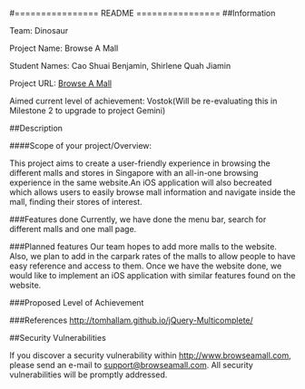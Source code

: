 #================  README ================
##Information

Team: Dinosaur

Project Name: Browse A Mall

Student Names: Cao Shuai Benjamin, Shirlene Quah Jiamin

Project URL: [Browse A Mall](http://wwww.browseamall.com )
					  
Aimed current level of achievement: Vostok(Will be re-evaluating this in Milestone 2 
 									to upgrade to project Gemini)


##Description

####Scope of your project/Overview: 

This project aims to create a user-friendly experience in browsing the different malls and stores in Singapore with an all-in-one browsing 
experience in the same website.An iOS application will also becreated which allows users to easily browse mall information and navigate
inside the mall, finding their stores of interest. 

###Features done
Currently, we have done the menu bar, search for different malls and one mall page.

###Planned features
Our team hopes to add more malls to the website. Also, we plan to add in the carpark rates of the malls to allow people to have easy reference and access to them. Once we have the website done, we would like to implement an iOS application with similar features found on the website.

###Proposed Level of Achievement

###References
http://tomhallam.github.io/jQuery-Multicomplete/

##Security Vulnerabilities

If you discover a security vulnerability within http://www.browseamall.com, 
please send an e-mail to support@browseamall.com. All security vulnerabilities
will be promptly addressed.

